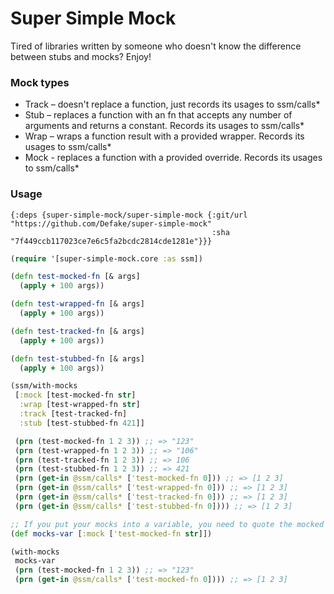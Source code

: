 # Super Simple Mock
Tired of libraries written by someone who doesn't know the difference between stubs and mocks? Enjoy!

### Mock types
- Track – doesn't replace a function, just records its usages to ssm/calls*
- Stub – replaces a function with an fn that accepts any number of arguments and returns a constant. Records its usages to ssm/calls*
- Wrap – wraps a function result with a provided wrapper. Records its usages to ssm/calls*
- Mock - replaces a function with a provided override. Records its usages to ssm/calls*

### Usage

```edn
{:deps {super-simple-mock/super-simple-mock {:git/url "https://github.com/Defake/super-simple-mock"
                                             :sha "7f449ccb117023ce7e6c5fa2bcdc2814cde1281e"}}}
```

```clojure
(require '[super-simple-mock.core :as ssm])

(defn test-mocked-fn [& args]
  (apply + 100 args))

(defn test-wrapped-fn [& args]
  (apply + 100 args))

(defn test-tracked-fn [& args]
  (apply + 100 args))

(defn test-stubbed-fn [& args]
  (apply + 100 args))

(ssm/with-mocks
 [:mock [test-mocked-fn str]
  :wrap [test-wrapped-fn str]
  :track [test-tracked-fn]
  :stub [test-stubbed-fn 421]]

 (prn (test-mocked-fn 1 2 3)) ;; => "123"
 (prn (test-wrapped-fn 1 2 3)) ;; => "106"
 (prn (test-tracked-fn 1 2 3)) ;; => 106
 (prn (test-stubbed-fn 1 2 3)) ;; => 421
 (prn (get-in @ssm/calls* ['test-mocked-fn 0])) ;; => [1 2 3]
 (prn (get-in @ssm/calls* ['test-wrapped-fn 0])) ;; => [1 2 3]
 (prn (get-in @ssm/calls* ['test-tracked-fn 0])) ;; => [1 2 3]
 (prn (get-in @ssm/calls* ['test-stubbed-fn 0]))) ;; => [1 2 3]

;; If you put your mocks into a variable, you need to quote the mocked functions symbols
(def mocks-var [:mock ['test-mocked-fn str]])

(with-mocks
 mocks-var
 (prn (test-mocked-fn 1 2 3)) ;; => "123"
 (prn (get-in @ssm/calls* ['test-mocked-fn 0]))) ;; => [1 2 3]

```

